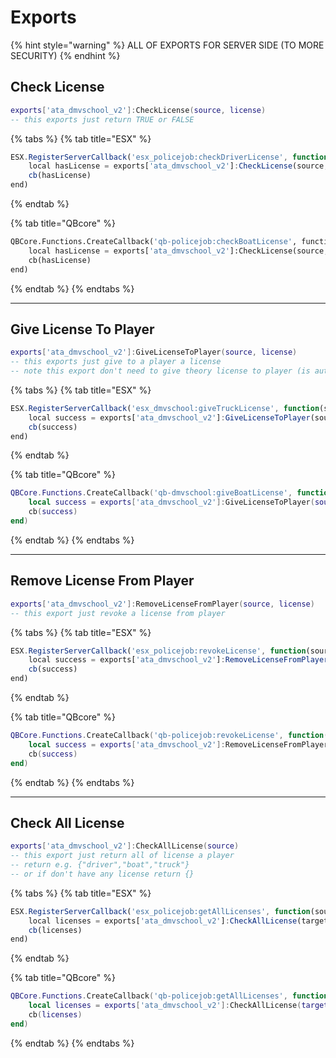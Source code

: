 # Exports

{% hint style="warning" %}
ALL OF EXPORTS FOR SERVER SIDE (TO MORE SECURITY)
{% endhint %}

## Check License

```lua
exports['ata_dmvschool_v2']:CheckLicense(source, license) 
-- this exports just return TRUE or FALSE
```

{% tabs %}
{% tab title="ESX" %}
```javascript
ESX.RegisterServerCallback('esx_policejob:checkDriverLicense', function(source, cb)
    local hasLicense = exports['ata_dmvschool_v2']:CheckLicense(source, 'driver')
    cb(hasLicense)
end)
```
{% endtab %}

{% tab title="QBcore" %}
```python
QBCore.Functions.CreateCallback('qb-policejob:checkBoatLicense', function(source, cb)
    local hasLicense = exports['ata_dmvschool_v2']:CheckLicense(source, 'boat')
    cb(hasLicense)
end)
```
{% endtab %}
{% endtabs %}

***

## **Give License To Player**

```lua
exports['ata_dmvschool_v2']:GiveLicenseToPlayer(source, license)
-- this exports just give to a player a license
-- note this export don't need to give theory license to player (is automaticly)
```

{% tabs %}
{% tab title="ESX" %}
```javascript
ESX.RegisterServerCallback('esx_dmvschool:giveTruckLicense', function(source, cb)
    local success = exports['ata_dmvschool_v2']:GiveLicenseToPlayer(source, 'truck')
    cb(success)
end)
```
{% endtab %}

{% tab title="QBcore" %}
```lua
QBCore.Functions.CreateCallback('qb-dmvschool:giveBoatLicense', function(source, cb)
    local success = exports['ata_dmvschool_v2']:GiveLicenseToPlayer(source, 'boat')
    cb(success)
end)
```
{% endtab %}
{% endtabs %}

***

## **Remove License From Player**

```lua
exports['ata_dmvschool_v2']:RemoveLicenseFromPlayer(source, license)
-- this export just revoke a license from player
```

{% tabs %}
{% tab title="ESX" %}
```javascript
ESX.RegisterServerCallback('esx_policejob:revokeLicense', function(source, cb, target, license)
    local success = exports['ata_dmvschool_v2']:RemoveLicenseFromPlayer(target, license)
    cb(success)
end)
```
{% endtab %}

{% tab title="QBcore" %}
```lua
QBCore.Functions.CreateCallback('qb-policejob:revokeLicense', function(source, cb, target, license)
    local success = exports['ata_dmvschool_v2']:RemoveLicenseFromPlayer(target, license)
    cb(success)
end)
```
{% endtab %}
{% endtabs %}

***

## Check All License

```lua
exports['ata_dmvschool_v2']:CheckAllLicense(source)
-- this export just return all of license a player 
-- return e.g. {"driver","boat","truck"} 
-- or if don't have any license return {}
```

{% tabs %}
{% tab title="ESX" %}
```javascript
ESX.RegisterServerCallback('esx_policejob:getAllLicenses', function(source, cb, target)
    local licenses = exports['ata_dmvschool_v2']:CheckAllLicense(target)
    cb(licenses)
end)
```
{% endtab %}

{% tab title="QBcore" %}
```lua
QBCore.Functions.CreateCallback('qb-policejob:getAllLicenses', function(source, cb, target)
    local licenses = exports['ata_dmvschool_v2']:CheckAllLicense(target)
    cb(licenses)
end)
```
{% endtab %}
{% endtabs %}

